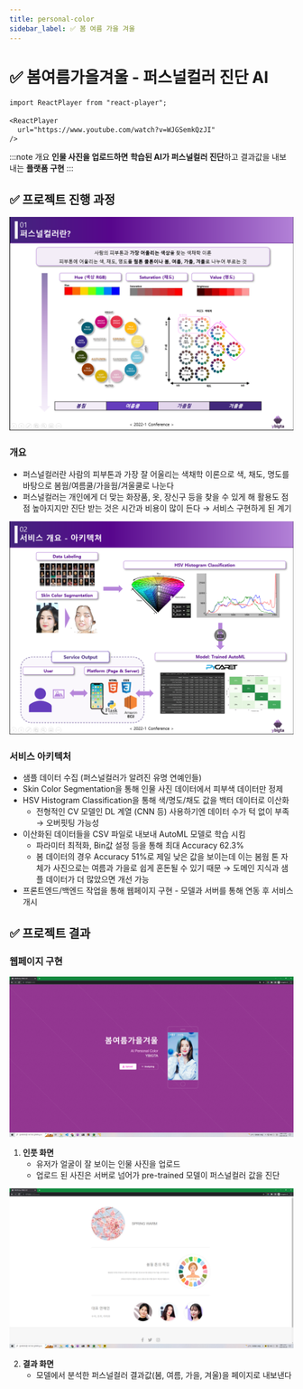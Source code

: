 ```yaml
---
title: personal-color
sidebar_label: ✅ 봄 여름 가을 겨울
---
```


# ✅ 봄여름가을겨울 - 퍼스널컬러 진단 AI

```mdx-code-block
import ReactPlayer from "react-player";

<ReactPlayer
  url="https://www.youtube.com/watch?v=WJGSemkQzJI"
/>
```

:::note 개요
**인물 사진을 업로드하면** **학습된 AI가 퍼스널컬러 진단**하고 결과값을 내보내는 **플랫폼 구현**
:::

## ✅ 프로젝트 진행 과정

![](./assets/personal-color/1.png)

### 개요

- 퍼스널컬러란 사람의 피부톤과 가장 잘 어울리는 색채학 이론으로 색, 채도, 명도를 바탕으로 봄웜/여름쿨/가을웜/겨울쿨로 나눈다
- 퍼스널컬러는 개인에게 더 맞는 화장품, 옷, 장신구 등을 찾을 수 있게 해 활용도 점점 높아지지만 진단 받는 것은 시간과 비용이 많이 든다 → 서비스 구현하게 된 계기

![](./assets/personal-color/2.png)

### 서비스 아키텍처

- 샘플 데이터 수집 (퍼스널컬러가 알려진 유명 연예인들)
- Skin Color Segmentation을 통해 인물 사진 데이터에서 피부색 데이터만 정제
- HSV Histogram Classification을 통해 색/명도/채도 값을 백터 데이터로 이산화
  - 전형적인 CV 모델인 DL 계열 (CNN 등) 사용하기엔 데이터 수가 턱 없이 부족 → 오버핏팅 가능성
- 이산화된 데이터들을 CSV 파일로 내보내 AutoML 모델로 학습 시킴
  - 파라미터 최적화, Bin값 설정 등을 통해 최대 Accuracy 62.3%
  - 봄 데이터의 경우 Accuracy 51%로 제일 낮은 값을 보이는데 이는 봄웜 톤 자체가 사진으로는 여름과 가을로 쉽게 혼돈될 수 있기 때문 → 도메인 지식과 샘플 데이터가 더 많았으면 개선 가능
- 프론트엔드/백엔드 작업을 통해 웹페이지 구현 - 모델과 서버를 통해 연동 후 서비스 개시

## ✅ 프로젝트 결과

### 웹페이지 구현

![](./assets/personal-color/3.png)

1. **인풋 화면**
   - 유저가 얼굴이 잘 보이는 인물 사진을 업로드
   - 업로드 된 사진은 서버로 넘어가 pre-trained 모델이 퍼스널컬러 값을 진단

![](./assets/personal-color/4.png)

2. **결과 화면**
   - 모델에서 분석한 퍼스널컬러 결과값(봄, 여름, 가을, 겨울)을 페이지로 내보낸다
